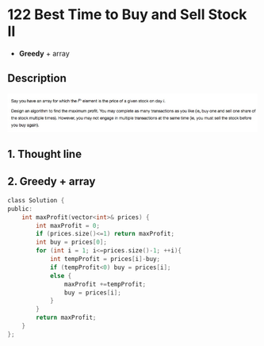 # 122 Best Time to Buy and Sell Stock II
- **Greedy** + array
 

## Description
![IMAGE](resources/84DDAC22D42E6D2436B31193F6A91115.jpg)
## 1. Thought line


## 2. **Greedy** + array

```c
class Solution {
public:
    int maxProfit(vector<int>& prices) {
        int maxProfit = 0;
        if (prices.size()<=1) return maxProfit;
        int buy = prices[0];
        for (int i = 1; i<=prices.size()-1; ++i){
            int tempProfit = prices[i]-buy;
            if (tempProfit<0) buy = prices[i];
            else {
                maxProfit +=tempProfit;
                buy = prices[i];
            }
        }
        return maxProfit;
    }
};
```